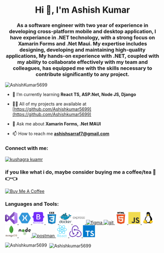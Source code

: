 <h1 align="center">Hi 👋, I'm Ashish Kumar</h1>
<h3 align="center"> As a software engineer with two year of experience in developing cross-platform mobile and desktop application, I have experiance in .NET technology, with a strong focus on Xamarin Forms and .Net Maui. My expertise includes designing, developing and maintaining high-quality applications, My hands-on experience with .NET, coupled with my ability to collaborate effectively with my team and colleagues, has equipped me with the skills necessary to contribute significantly to any project.</h3>

<p align="left"> <img src="https://komarev.com/ghpvc/?username=Ashishkumar5699&label=Profile%20views&color=0e75b6&style=flat" alt="AshishKumar5699" /> </p>

- 🌱 I’m currently learning **React TS, ASP.Net, Node JS, Django**

- 👨‍💻 All of my projects are available at [https://github.com/Ashishkumar5699](https://github.com/Ashishkumar5699)

- 💬 Ask me about **Xamarin Forms, .Net MAUI**

- 📫 How to reach me **ashishsarraf7@gmail.com**

<h3 align="left">Connect with me:</h3>
<p align="left">
<a href="https://www.linkedin.com/in/ashish-kumar-032323206/" target="blank"><img align="center" src="https://raw.githubusercontent.com/rahuldkjain/github-profile-readme-generator/master/src/images/icons/Social/linked-in-alt.svg" alt="kushagra kuamr" height="30" width="40" /></a>
</p>
<h3>if you like what i do, maybe consider buying me a coffee/tea 🥺👉👈</h3>
<p>
  <a href="https://www.buymeacoffee.com/ashishsarrp" target="_blank"><img src="https://cdn.buymeacoffee.com/buttons/v2/default-red.png" alt="Buy Me A Coffee" width="150" ></a>
</p>
<h3 align="left">Languages and Tools:</h3>
<p align="left">
  <a href="https://visualstudio.microsoft.com/" target="_blank" rel="noreferrer">
    <img src="https://github.com/devicons/devicon/blob/master/icons/visualstudio/visualstudio-original.svg" alt="Visual Studio" width="40" height="40"/> 
  </a>
  <a href="https://dotnet.microsoft.com/en-us/apps/xamarin/xamarin-forms" target="_blank" rel="noreferrer">
    <img src="https://github.com/devicons/devicon/blob/master/icons/xamarin/xamarin-original.svg" alt="Xamarin forms" width="40" height="40"/> 
  </a>
  <a href="https://getbootstrap.com" target="_blank" rel="noreferrer"> 
    <img src="https://raw.githubusercontent.com/devicons/devicon/master/icons/bootstrap/bootstrap-plain-wordmark.svg" alt="bootstrap" width="40" height="40"/>
  </a>
  <a href="https://www.w3schools.com/css/" target="_blank" rel="noreferrer"> 
    <img src="https://raw.githubusercontent.com/devicons/devicon/master/icons/css3/css3-original-wordmark.svg" alt="css3" width="40" height="40"/>
  </a> 
  <a href="https://www.docker.com/" target="_blank" rel="noreferrer">
    <img src="https://raw.githubusercontent.com/devicons/devicon/master/icons/docker/docker-original-wordmark.svg" alt="docker" width="40" height="40"/>
  </a>
  <a href="https://expressjs.com" target="_blank" rel="noreferrer">
    <img src="https://raw.githubusercontent.com/devicons/devicon/master/icons/express/express-original-wordmark.svg" alt="express" width="40" height="40"/>
  </a>
  <a href="https://www.figma.com/" target="_blank" rel="noreferrer">
    <img src="https://www.vectorlogo.zone/logos/figma/figma-icon.svg" alt="figma" width="40" height="40"/>
  </a>
  <a href="https://git-scm.com/" target="_blank" rel="noreferrer">
    <img src="https://www.vectorlogo.zone/logos/git-scm/git-scm-icon.svg" alt="git" width="40" height="40"/>
  </a> <a href="https://www.w3.org/html/" target="_blank" rel="noreferrer">
    <img src="https://raw.githubusercontent.com/devicons/devicon/master/icons/html5/html5-original-wordmark.svg" alt="html5" width="40" height="40"/>
  </a>
  <a href="https://developer.mozilla.org/en-US/docs/Web/JavaScript" target="_blank" rel="noreferrer">
    <img src="https://raw.githubusercontent.com/devicons/devicon/master/icons/javascript/javascript-original.svg" alt="javascript" width="40" height="40"/>
  </a>
  <a href="https://www.linux.org/" target="_blank" rel="noreferrer">
    <img src="https://raw.githubusercontent.com/devicons/devicon/master/icons/linux/linux-original.svg" alt="linux" width="40" height="40"/>
  </a>
  <a href="https://www.mongodb.com/" target="_blank" rel="noreferrer">
    <img src="https://raw.githubusercontent.com/devicons/devicon/master/icons/mongodb/mongodb-original-wordmark.svg" alt="mongodb" width="40" height="40"/> 
  </a> 
  <a href="https://nodejs.org" target="_blank" rel="noreferrer"> 
    <img src="https://raw.githubusercontent.com/devicons/devicon/master/icons/nodejs/nodejs-original-wordmark.svg" alt="nodejs" width="40" height="40"/>
  </a>
  <a href="https://postman.com" target="_blank" rel="noreferrer">
    <img src="https://www.vectorlogo.zone/logos/getpostman/getpostman-icon.svg" alt="postman" width="40" height="40"/> 
  </a> 
  <a href="https://reactjs.org/" target="_blank" rel="noreferrer"> 
    <img src="https://raw.githubusercontent.com/devicons/devicon/master/icons/react/react-original-wordmark.svg" alt="react" width="40" height="40"/>
  </a> 
  <a href="https://redux.js.org" target="_blank" rel="noreferrer"> 
    <img src="https://raw.githubusercontent.com/devicons/devicon/master/icons/redux/redux-original.svg" alt="redux" width="40" height="40"/> </a>
  <a href="https://www.typescriptlang.org/" target="_blank" rel="noreferrer"> 
    <img src="https://raw.githubusercontent.com/devicons/devicon/master/icons/typescript/typescript-original.svg" alt="typescript" width="40" height="40"/> 
  </a> 
</p>

<p>
  <img align="left" src="https://github-readme-stats.vercel.app/api/top-langs?username=Ashishkumar5699&show_icons=true&locale=en&layout=compact" alt="Ashishkumar5699" />
</p>

<p>&nbsp;
  <img align="center" src="https://github-readme-stats.vercel.app/api?username=Ashishkumar5699&show_icons=true&locale=en" alt="Ashishkumar5699"/>
</p>
